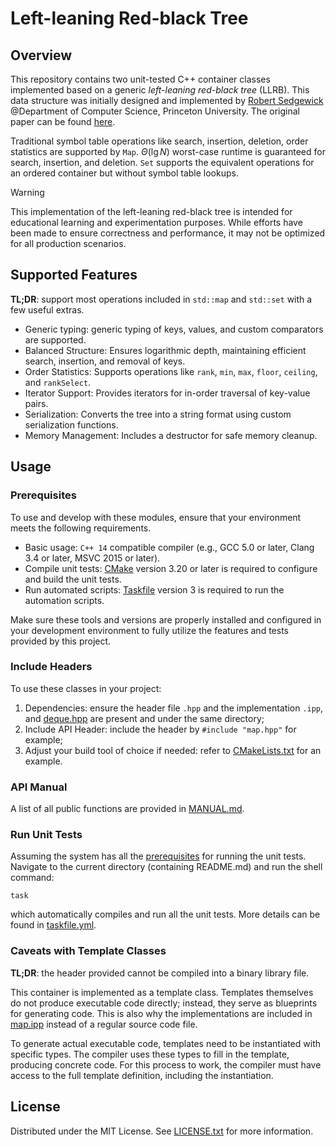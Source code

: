# Left-leaning Red-black Tree

## Overview

This repository contains two unit-tested C++ container classes implemented based on a generic _left-leaning red-black tree_ (LLRB). This data structure was initially designed and implemented by <a href="https://sedgewick.io"/>Robert Sedgewick</a> @Department of Computer Science, Princeton University. The original paper can be found [here](https://sedgewick.io/wp-content/themes/sedgewick/papers/2008LLRB.pdf).

Traditional symbol table operations like search, insertion, deletion, order statistics are supported by `Map`. $\Theta(\lg N)$ worst-case runtime is guaranteed for search, insertion, and deletion. `Set` supports the equivalent operations for an ordered container but without symbol table lookups.

> [!WARNING]
> This implementation of the left-leaning red-black tree is intended for educational learning and experimentation purposes. While efforts have been made to ensure correctness and performance, it may not be optimized for all production scenarios.

## Supported Features

**TL;DR**: support most operations included in `std::map` and `std::set` with a few useful extras.

- Generic typing: generic typing of keys, values, and custom comparators are supported.
- Balanced Structure: Ensures logarithmic depth, maintaining efficient search, insertion, and removal of keys.
- Order Statistics: Supports operations like `rank`, `min`, `max`, `floor`, `ceiling`, and `rankSelect`.
- Iterator Support: Provides iterators for in-order traversal of key-value pairs.
- Serialization: Converts the tree into a string format using custom serialization functions.
- Memory Management: Includes a destructor for safe memory cleanup.

## Usage

### Prerequisites

To use and develop with these modules, ensure that your environment meets the following requirements.

- Basic usage: `C++ 14` compatible compiler (e.g., GCC 5.0 or later, Clang 3.4 or later, MSVC 2015 or later).
- Compile unit tests: [CMake](https://cmake.org/download/) version 3.20 or later is required to configure and build the unit tests.
- Run automated scripts: [Taskfile](https://taskfile.dev/installation/) version 3 is required to run the automation scripts.

Make sure these tools and versions are properly installed and configured in your development environment to fully utilize the features and tests provided by this project.

### Include Headers

To use these classes in your project:

1. Dependencies: ensure the header file `.hpp` and the implementation `.ipp`, and [deque.hpp](src/deque.hpp) are present and under the same directory;
2. Include API Header: include the header by `#include "map.hpp"` for example;
3. Adjust your build tool of choice if needed: refer to [CMakeLists.txt](CMakeLists.txt) for an example.

### API Manual

A list of all public functions are provided in [MANUAL.md](MANUAL.md).

### Run Unit Tests

Assuming the system has all the [prerequisites](#Prerequisites) for running the unit tests. Navigate to the current directory (containing README.md) and run the shell command:

```
task
```

which automatically compiles and run all the unit tests. More details can be found in [taskfile.yml](taskfile.yml).

### Caveats with Template Classes

**TL;DR**: the header provided cannot be compiled into a binary library file.

This container is implemented as a template class. Templates themselves do not produce executable code directly; instead, they serve as blueprints for generating code. This is also why the implementations are included in [map.ipp](src/map.ipp) instead of a regular source code file.

To generate actual executable code, templates need to be instantiated with specific types. The compiler uses these types to fill in the template, producing concrete code. For this process to work, the compiler must have access to the full template definition, including the instantiation.

## License

Distributed under the MIT License. See [LICENSE.txt](LICENSE.txt) for more information.
